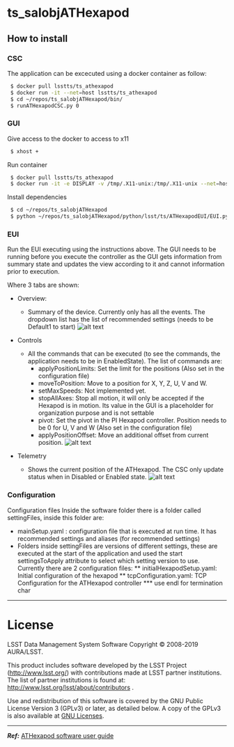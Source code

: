 # ts_salobjATHexapod

## How to install

### CSC
The application can be excecuted using a docker container as follow:
```sh
 $ docker pull lsstts/ts_athexapod
 $ docker run -it --net=host lsstts/ts_athexapod
 $ cd ~/repos/ts_salobjATHexapod/bin/
 $ runATHexapodCSC.py 0
```

### GUI
Give access to the docker to access to x11
```sh
 $ xhost +
```
Run container
```sh
 $ docker pull lsstts/ts_athexapod
 $ docker run -it -e DISPLAY -v /tmp/.X11-unix:/tmp/.X11-unix --net=host --pid=host lsstts/ts_athexapod
```
Install dependencies
```sh
 $ cd ~/repos/ts_salobjATHexapod
 $ python ~/repos/ts_salobjATHexapod/python/lsst/ts/ATHexapodEUI/EUI.py
```
### EUI
Run the EUI executing using the instructions above. 
The GUI needs to be running before you execute the controller as the GUI gets information from summary state and updates the view according to it and cannot information prior to execution.  

Where 3 tabs are shown:
* Overview: 
  * Summary of the device. Currently only has all the events. The dropdown list has the list of recommended settings (needs to be Default1 to start)
![alt text][overview]

* Controls 
  * All the commands that can be executed (to see the commands, the application needs to be in EnabledState). The list of commands are:
    * applyPositionLimits: Set the limit for the positions (Also set in the configuration file)
    * moveToPosition: Move to a position for X, Y, Z, U, V and W.
    * setMaxSpeeds: Not implemented yet.
    * stopAllAxes: Stop all motion, it will only be accepted if the Hexapod is in motion. Its value in the GUI is a placeholder for organization purpose and is not settable 
    * pivot: Set the pivot in the PI Hexapod controller. Position needs to be 0 for U, V and W (Also set in the configuration file)
    * applyPositionOffset: Move an additional offset from current position.
![alt text][controls]

* Telemetry
  * Shows the current position of the ATHexapod. The CSC only update status when in Disabled or Enabled state.
![alt text][telemetry]

### Configuration
Configuration files
Inside the software folder there is a folder called settingFiles, inside this folder are:
* mainSetup.yaml : configuration file that is executed at run time. It has recommended settings and aliases (for recommended settings) 
* Folders inside settingFiles are versions of different settings, these are executed at the start of the application and used the start settingsToApply attribute to select which setting version to use. Currently there are 2 configuration files:
  ** initialHexapodSetup.yaml: Initial configuration of the hexapod
  ** tcpConfiguration.yaml: TCP Configuration for the ATHexapod controller 
     *** use endl for termination char

--- 

# License
 
LSST Data Management System Software
Copyright © 2008-2019 AURA/LSST.

This product includes software developed by the
LSST Project (http://www.lsst.org/) with contributions made at LSST partner
institutions.  The list of partner institutions is found at:
http://www.lsst.org/lsst/about/contributors .

Use and redistribution of this software is covered by the GNU Public License 
Version 3 (GPLv3) or later, as detailed below.  A copy of the GPLv3 is also 
available at  [GNU Licenses](http://www.gnu.org/licenses/).

---

_**Ref:**_ [ATHexapod software user guide][athexapodguide]


[athexapodguide]: <https://confluence.lsstcorp.org/display/LTS/ATHexapod+software+user+guide#ATHexapodsoftwareuserguide-Howtoinstall>
[overview]: https://github.com/lsst-ts/ts_salobjATHexapod/blob/master/images/EUI-OverviewRedux.png "Overview"
[controls]: https://github.com/lsst-ts/ts_salobjATHexapod/blob/master/images/EUI-ControlsRedux.png "Controls"
[telemetry]: https://github.com/lsst-ts/ts_salobjATHexapod/blob/master/images/EUI-TelemRedux.png "Telemetry"


